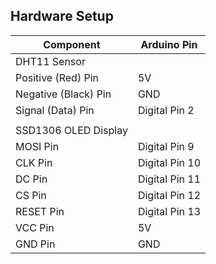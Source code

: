## Hardware Setup

| **Component**                   | **Arduino Pin** |
|--------------------------------|-----------------|
| DHT11 Sensor                    |                 |
| Positive (Red) Pin              | 5V              |
| Negative (Black) Pin            | GND             |
| Signal (Data) Pin               | Digital Pin 2   |
|                                |                 |
| SSD1306 OLED Display            |                 |
| MOSI Pin                        | Digital Pin 9   |
| CLK Pin                         | Digital Pin 10  |
| DC Pin                          | Digital Pin 11  |
| CS Pin                          | Digital Pin 12  |
| RESET Pin                       | Digital Pin 13  |
| VCC Pin                         | 5V              |
| GND Pin                         | GND             |
